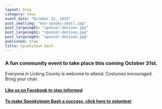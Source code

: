 ```yaml
---
layout: blog
category: news
event_date: "October 31, 2015"
post_smallimg: "msn-spooky-small.jpg"
post_largeimg01: "sponsor-denison.jpg"
post_largeimg02: "sponsor-denison.jpg"
post_largeimg03: "sponsor-denison.jpg"
published: true
title: Spookytown Bash
---
```




### A fun community event to take place this coming October 31st. 
Everyone in Licking County is welcome to attend. Costumes encouraged. Bring your chair.

#### [Like us on Facebook to stay informed](https://www.facebook.com/spookytownbash)

#### [To make Spookytown Bash a success, click here to volunteer](https://docs.google.com/forms/d/1bATG3CeeLXxuwLz2nG_-IJixJIi03MLrCB4hjIbEcUI/viewform)
